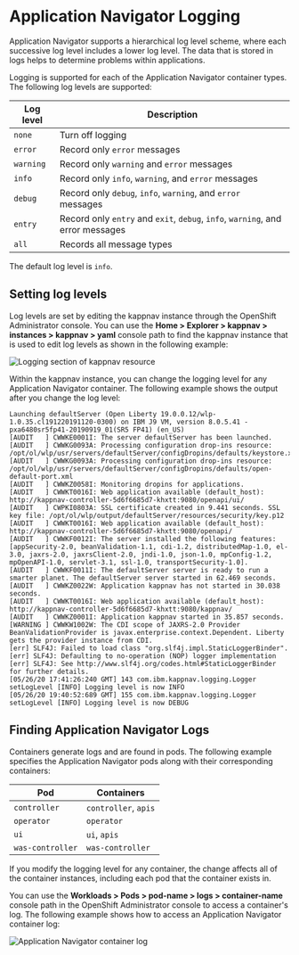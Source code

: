 # Application Navigator Logging

Application Navigator supports a hierarchical
log level scheme, where each successive log level includes a lower log level. The data that is stored in logs helps to determine problems within applications.

Logging is supported for each of the Application Navigator container types. The following log levels are supported: 

|Log level|Description|
|---|----------|
| `none` | Turn off logging | 
| `error` | Record only `error` messages | 
| `warning` | Record only `warning` and `error` messages | 
| `info` | Record only `info`, `warning`, and `error` messages  |
| `debug` | Record only `debug`, `info`, `warning`, and `error` messages
| `entry` | Record only `entry` and `exit`, `debug`, `info`, `warning`, and error messages 
| `all` | Records all message types

The default log level is `info`.

## Setting log levels

Log levels are set by editing the kappnav instance through the OpenShift Administrator console. You can use the **Home > Explorer > kappnav > instances > kappnav > yaml** console path to find the kappnav instance that is used to edit log levels as shown in the following example: 

![Logging section of kappnav resource](https://github.com/IBM/appnav/blob/master/docs/images/loglevels.png)


Within the kappnav instance, you can change the logging level for any Application Navigator container. The following example shows the output after you change the log level: 

```
Launching defaultServer (Open Liberty 19.0.0.12/wlp-1.0.35.cl191220191120-0300) on IBM J9 VM, version 8.0.5.41 - pxa6480sr5fp41-20190919_01(SR5 FP41) (en_US)
[AUDIT   ] CWWKE0001I: The server defaultServer has been launched.
[AUDIT   ] CWWKG0093A: Processing configuration drop-ins resource: /opt/ol/wlp/usr/servers/defaultServer/configDropins/defaults/keystore.xml
[AUDIT   ] CWWKG0093A: Processing configuration drop-ins resource: /opt/ol/wlp/usr/servers/defaultServer/configDropins/defaults/open-default-port.xml
[AUDIT   ] CWWKZ0058I: Monitoring dropins for applications.
[AUDIT   ] CWWKT0016I: Web application available (default_host): http://kappnav-controller-5d6f6685d7-khxtt:9080/openapi/ui/
[AUDIT   ] CWPKI0803A: SSL certificate created in 9.441 seconds. SSL key file: /opt/ol/wlp/output/defaultServer/resources/security/key.p12
[AUDIT   ] CWWKT0016I: Web application available (default_host): http://kappnav-controller-5d6f6685d7-khxtt:9080/openapi/
[AUDIT   ] CWWKF0012I: The server installed the following features: [appSecurity-2.0, beanValidation-1.1, cdi-1.2, distributedMap-1.0, el-3.0, jaxrs-2.0, jaxrsClient-2.0, jndi-1.0, json-1.0, mpConfig-1.2, mpOpenAPI-1.0, servlet-3.1, ssl-1.0, transportSecurity-1.0].
[AUDIT   ] CWWKF0011I: The defaultServer server is ready to run a smarter planet. The defaultServer server started in 62.469 seconds.
[AUDIT   ] CWWKZ0022W: Application kappnav has not started in 30.038 seconds.
[AUDIT   ] CWWKT0016I: Web application available (default_host): http://kappnav-controller-5d6f6685d7-khxtt:9080/kappnav/
[AUDIT   ] CWWKZ0001I: Application kappnav started in 35.857 seconds.
[WARNING ] CWWKW1002W: The CDI scope of JAXRS-2.0 Provider BeanValidationProvider is javax.enterprise.context.Dependent. Liberty gets the provider instance from CDI.
[err] SLF4J: Failed to load class "org.slf4j.impl.StaticLoggerBinder".
[err] SLF4J: Defaulting to no-operation (NOP) logger implementation
[err] SLF4J: See http://www.slf4j.org/codes.html#StaticLoggerBinder for further details.
[05/26/20 17:41:26:240 GMT] 143 com.ibm.kappnav.logging.Logger setLogLevel [INFO] Logging level is now INFO
[05/26/20 19:40:52:689 GMT] 155 com.ibm.kappnav.logging.Logger setLogLevel [INFO] Logging level is now DEBUG
```

## Finding Application Navigator Logs 

Containers generate logs and are found in pods. The following example specifies the Application Navigator pods along with their corresponding containers:

|Pod|Containers|
|---|----------|
| `controller` | `controller`, `apis` | 
| `operator` | `operator` | 
| `ui` | `ui`, `apis` | 
| `was-controller` | `was-controller` |

If you modify the logging level for any container, the change affects all of the container instances, including each pod that the container exists in.

You can use the **Workloads > Pods > pod-name > logs > container-name** console path in the OpenShift Administrator console to access a container's log. The following example shows how to access an Application Navigator container log: 

![Application Navigator container log](https://github.com/IBM/appnav/blob/master/docs/images/logs.png)




